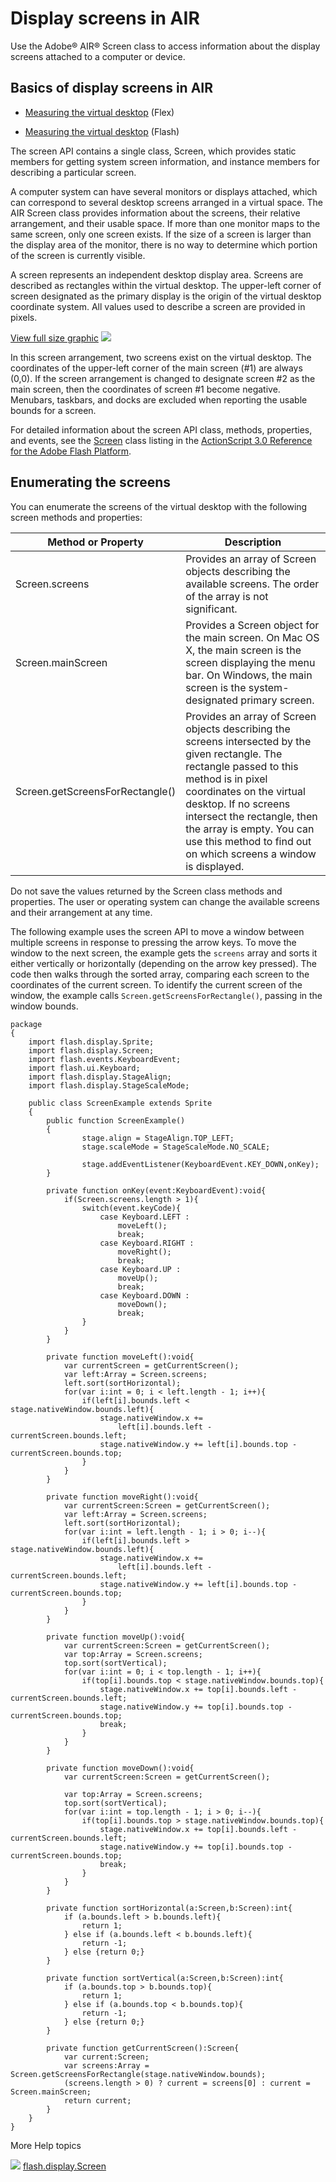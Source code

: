 # Display screens in AIR

<div>

Use the Adobe® AIR® Screen class to access information about the display screens
attached to a computer or device.

</div>

<div>

## Basics of display screens in AIR

<div>

<div>

- [Measuring the virtual desktop](http://www.adobe.com/go/learn_air_qs_virtualdesktop_en)
  (Flex)

- [Measuring the virtual desktop](http://www.adobe.com/go/learn_air_qs_virtualdesktop_flash_en)
  (Flash)

</div>

The screen API contains a single class, Screen, which provides static members
for getting system screen information, and instance members for describing a
particular screen.

A computer system can have several monitors or displays attached, which can
correspond to several desktop screens arranged in a virtual space. The AIR
Screen class provides information about the screens, their relative arrangement,
and their usable space. If more than one monitor maps to the same screen, only
one screen exists. If the size of a screen is larger than the display area of
the monitor, there is no way to determine which portion of the screen is
currently visible.

A screen represents an independent desktop display area. Screens are described
as rectangles within the virtual desktop. The upper-left corner of screen
designated as the primary display is the origin of the virtual desktop
coordinate system. All values used to describe a screen are provided in pixels.

<div xmlns:fn="http://www.w3.org/2005/xpath-functions"
xmlns:fo="http://www.w3.org/1999/XSL/Format"
xmlns:xs="http://www.w3.org/2001/XMLSchema">

<a href="#"
onclick="return showHideImage(&#39;screen_bounds&#39;, this);">View full size
graphic</a> ![](images/screen_bounds.png)

<div>

In this screen arrangement, two screens exist on the virtual desktop. The
coordinates of the upper-left corner of the main screen (#1) are always (0,0).
If the screen arrangement is changed to designate screen \#2 as the main screen,
then the coordinates of screen \#1 become negative. Menubars, taskbars, and
docks are excluded when reporting the usable bounds for a screen.

</div>

</div>

For detailed information about the screen API class, methods, properties, and
events, see the
[Screen](https://help.adobe.com/en_US/FlashPlatform/reference/actionscript/3/flash/display/Screen.html)
class listing in the
[ActionScript 3.0 Reference for the Adobe Flash Platform](https://help.adobe.com/en_US/FlashPlatform/reference/actionscript/3/index.html).

</div>

</div>

<div>

## Enumerating the screens

<div>

You can enumerate the screens of the virtual desktop with the following screen
methods and properties:

<div>

| Method or Property              | Description                                                                                                                                                                                                                                                                                                                    |
| ------------------------------- | ------------------------------------------------------------------------------------------------------------------------------------------------------------------------------------------------------------------------------------------------------------------------------------------------------------------------------ |
| Screen.screens                  | Provides an array of Screen objects describing the available screens. The order of the array is not significant.                                                                                                                                                                                                               |
| Screen.mainScreen               | Provides a Screen object for the main screen. On Mac OS X, the main screen is the screen displaying the menu bar. On Windows, the main screen is the system-designated primary screen.                                                                                                                                         |
| Screen.getScreensForRectangle() | Provides an array of Screen objects describing the screens intersected by the given rectangle. The rectangle passed to this method is in pixel coordinates on the virtual desktop. If no screens intersect the rectangle, then the array is empty. You can use this method to find out on which screens a window is displayed. |

</div>

Do not save the values returned by the Screen class methods and properties. The
user or operating system can change the available screens and their arrangement
at any time.

The following example uses the screen API to move a window between multiple
screens in response to pressing the arrow keys. To move the window to the next
screen, the example gets the `screens` array and sorts it either vertically or
horizontally (depending on the arrow key pressed). The code then walks through
the sorted array, comparing each screen to the coordinates of the current
screen. To identify the current screen of the window, the example calls
`Screen.getScreensForRectangle()`, passing in the window bounds.

    package
    {
    	import flash.display.Sprite;
    	import flash.display.Screen;
    	import flash.events.KeyboardEvent;
    	import flash.ui.Keyboard;
    	import flash.display.StageAlign;
    	import flash.display.StageScaleMode;

    	public class ScreenExample extends Sprite
    	{
    		public function ScreenExample()
    		{
    				stage.align = StageAlign.TOP_LEFT;
    				stage.scaleMode = StageScaleMode.NO_SCALE;

    				stage.addEventListener(KeyboardEvent.KEY_DOWN,onKey);
    		}

    		private function onKey(event:KeyboardEvent):void{
    			if(Screen.screens.length > 1){
    				switch(event.keyCode){
    					case Keyboard.LEFT :
    						moveLeft();
    						break;
    					case Keyboard.RIGHT :
    						moveRight();
    						break;
    					case Keyboard.UP :
    						moveUp();
    						break;
    					case Keyboard.DOWN :
    						moveDown();
    						break;
    				}
    			}
    		}

    		private function moveLeft():void{
    			var currentScreen = getCurrentScreen();
    			var left:Array = Screen.screens;
    			left.sort(sortHorizontal);
    			for(var i:int = 0; i < left.length - 1; i++){
    				if(left[i].bounds.left < stage.nativeWindow.bounds.left){
    					stage.nativeWindow.x +=
    						left[i].bounds.left - currentScreen.bounds.left;
    					stage.nativeWindow.y += left[i].bounds.top - currentScreen.bounds.top;
    				}
    			}
    		}

    		private function moveRight():void{
    			var currentScreen:Screen = getCurrentScreen();
    			var left:Array = Screen.screens;
    			left.sort(sortHorizontal);
    			for(var i:int = left.length - 1; i > 0; i--){
    				if(left[i].bounds.left > stage.nativeWindow.bounds.left){
    					stage.nativeWindow.x +=
    						left[i].bounds.left - currentScreen.bounds.left;
    					stage.nativeWindow.y += left[i].bounds.top - currentScreen.bounds.top;
    				}
    			}
    		}

    		private function moveUp():void{
    			var currentScreen:Screen = getCurrentScreen();
    			var top:Array = Screen.screens;
    			top.sort(sortVertical);
    			for(var i:int = 0; i < top.length - 1; i++){
    				if(top[i].bounds.top < stage.nativeWindow.bounds.top){
    					stage.nativeWindow.x += top[i].bounds.left - currentScreen.bounds.left;
    					stage.nativeWindow.y += top[i].bounds.top - currentScreen.bounds.top;
    					break;
    				}
    			}
    		}

    		private function moveDown():void{
    			var currentScreen:Screen = getCurrentScreen();

    			var top:Array = Screen.screens;
    			top.sort(sortVertical);
    			for(var i:int = top.length - 1; i > 0; i--){
    				if(top[i].bounds.top > stage.nativeWindow.bounds.top){
    					stage.nativeWindow.x += top[i].bounds.left - currentScreen.bounds.left;
    					stage.nativeWindow.y += top[i].bounds.top - currentScreen.bounds.top;
    					break;
    				}
    			}
    		}

    		private function sortHorizontal(a:Screen,b:Screen):int{
    			if (a.bounds.left > b.bounds.left){
    				return 1;
    			} else if (a.bounds.left < b.bounds.left){
    				return -1;
    			} else {return 0;}
    		}

    		private function sortVertical(a:Screen,b:Screen):int{
    			if (a.bounds.top > b.bounds.top){
    				return 1;
    			} else if (a.bounds.top < b.bounds.top){
    				return -1;
    			} else {return 0;}
    		}

    		private function getCurrentScreen():Screen{
    			var current:Screen;
    			var screens:Array = Screen.getScreensForRectangle(stage.nativeWindow.bounds);
    			(screens.length > 0) ? current = screens[0] : current = Screen.mainScreen;
    			return current;
    		}
    	}
    }

</div>

</div>

<div>

<div>

More Help topics

</div>

<div>

</div>

![](images/flashplatformLinkIndicator.png)
[flash.display.Screen](https://help.adobe.com/en_US/FlashPlatform/reference/actionscript/3/flash/display/Screen.html "https://help.adobe.com/en_US/FlashPlatform/reference/actionscript/3/flash/display/Screen.html")

<div>

</div>

</div>
